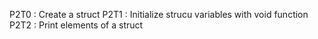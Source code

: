 P2T0 : Create a struct
P2T1 : Initialize strucu variables with void function
P2T2 : Print elements of a struct